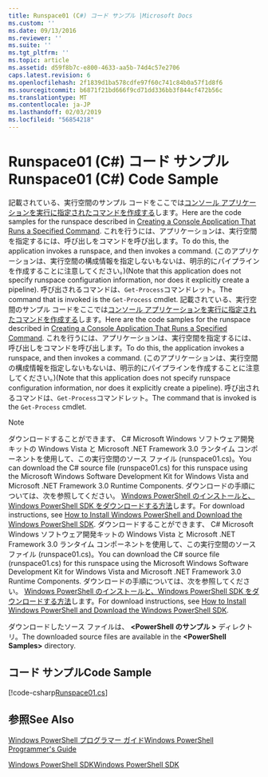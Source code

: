 ```yaml
---
title: Runspace01 (C#) コード サンプル |Microsoft Docs
ms.custom: ''
ms.date: 09/13/2016
ms.reviewer: ''
ms.suite: ''
ms.tgt_pltfrm: ''
ms.topic: article
ms.assetid: d59f8b7c-e800-4633-aa5b-74d4c57e2706
caps.latest.revision: 6
ms.openlocfilehash: 2f1839d1ba578cdfe97f60c741c84b0a57f1d8f6
ms.sourcegitcommit: b6871f21bd666f9cd71dd336bb3f844cf472b56c
ms.translationtype: MT
ms.contentlocale: ja-JP
ms.lasthandoff: 02/03/2019
ms.locfileid: "56854218"
---
```

# <a name="runspace01-c-code-sample"></a><span data-ttu-id="de9d7-102">Runspace01 (C#) コード サンプル</span><span class="sxs-lookup"><span data-stu-id="de9d7-102">Runspace01 (C#) Code Sample</span></span>

<span data-ttu-id="de9d7-103">記載されている、実行空間のサンプル コードをここでは[コンソール アプリケーションを実行に指定されたコマンドを作成する](http://msdn.microsoft.com/en-us/793a6570-a072-4799-840b-172f28ce620e)します。</span><span class="sxs-lookup"><span data-stu-id="de9d7-103">Here are the code samples for the runspace described in [Creating a Console Application That Runs a Specified Command](http://msdn.microsoft.com/en-us/793a6570-a072-4799-840b-172f28ce620e).</span></span> <span data-ttu-id="de9d7-104">これを行うには、アプリケーションは、実行空間を指定するには、呼び出しをコマンドを呼び出します。</span><span class="sxs-lookup"><span data-stu-id="de9d7-104">To do this, the application invokes a runspace, and then invokes a command.</span></span> <span data-ttu-id="de9d7-105">(このアプリケーションは、実行空間の構成情報を指定しないもないは、明示的にパイプラインを作成することに注意してください。)</span><span class="sxs-lookup"><span data-stu-id="de9d7-105">(Note that this application does not specify runspace configuration information, nor does it explicitly create a pipeline).</span></span> <span data-ttu-id="de9d7-106">呼び出されるコマンドは、`Get-Process`コマンドレット。</span><span class="sxs-lookup"><span data-stu-id="de9d7-106">The command that is invoked is the `Get-Process` cmdlet.</span></span>
<span data-ttu-id="de9d7-107">記載されている、実行空間のサンプル コードをここでは[コンソール アプリケーションを実行に指定されたコマンドを作成する](http://msdn.microsoft.com/en-us/793a6570-a072-4799-840b-172f28ce620e)します。</span><span class="sxs-lookup"><span data-stu-id="de9d7-107">Here are the code samples for the runspace described in [Creating a Console Application That Runs a Specified Command](http://msdn.microsoft.com/en-us/793a6570-a072-4799-840b-172f28ce620e).</span></span> <span data-ttu-id="de9d7-108">これを行うには、アプリケーションは、実行空間を指定するには、呼び出しをコマンドを呼び出します。</span><span class="sxs-lookup"><span data-stu-id="de9d7-108">To do this, the application invokes a runspace, and then invokes a command.</span></span> <span data-ttu-id="de9d7-109">(このアプリケーションは、実行空間の構成情報を指定しないもないは、明示的にパイプラインを作成することに注意してください。)</span><span class="sxs-lookup"><span data-stu-id="de9d7-109">(Note that this application does not specify runspace configuration information, nor does it explicitly create a pipeline).</span></span> <span data-ttu-id="de9d7-110">呼び出されるコマンドは、`Get-Process`コマンドレット。</span><span class="sxs-lookup"><span data-stu-id="de9d7-110">The command that is invoked is the `Get-Process` cmdlet.</span></span>

> [!NOTE]
> <span data-ttu-id="de9d7-111">ダウンロードすることができます、 C# Microsoft Windows ソフトウェア開発キットの Windows Vista と Microsoft .NET Framework 3.0 ランタイム コンポーネントを使用して、この実行空間のソース ファイル (runspace01.cs)。</span><span class="sxs-lookup"><span data-stu-id="de9d7-111">You can download the C# source file (runspace01.cs) for this runspace using the Microsoft Windows Software Development Kit for Windows Vista and Microsoft .NET Framework 3.0 Runtime Components.</span></span> <span data-ttu-id="de9d7-112">ダウンロードの手順については、次を参照してください。 [Windows PowerShell のインストールと、Windows PowerShell SDK をダウンロードする方法](/powershell/developer/installing-the-windows-powershell-sdk)します。</span><span class="sxs-lookup"><span data-stu-id="de9d7-112">For download instructions, see [How to Install Windows PowerShell and Download the Windows PowerShell SDK](/powershell/developer/installing-the-windows-powershell-sdk).</span></span>
> <span data-ttu-id="de9d7-113">ダウンロードすることができます、 C# Microsoft Windows ソフトウェア開発キットの Windows Vista と Microsoft .NET Framework 3.0 ランタイム コンポーネントを使用して、この実行空間のソース ファイル (runspace01.cs)。</span><span class="sxs-lookup"><span data-stu-id="de9d7-113">You can download the C# source file (runspace01.cs) for this runspace using the Microsoft Windows Software Development Kit for Windows Vista and Microsoft .NET Framework 3.0 Runtime Components.</span></span> <span data-ttu-id="de9d7-114">ダウンロードの手順については、次を参照してください。 [Windows PowerShell のインストールと、Windows PowerShell SDK をダウンロードする方法](/powershell/developer/installing-the-windows-powershell-sdk)します。</span><span class="sxs-lookup"><span data-stu-id="de9d7-114">For download instructions, see [How to Install Windows PowerShell and Download the Windows PowerShell SDK](/powershell/developer/installing-the-windows-powershell-sdk).</span></span>
>
> <span data-ttu-id="de9d7-115">ダウンロードしたソース ファイルは、  **\<PowerShell のサンプル >** ディレクトリ。</span><span class="sxs-lookup"><span data-stu-id="de9d7-115">The downloaded source files are available in the **\<PowerShell Samples>** directory.</span></span>

## <a name="code-sample"></a><span data-ttu-id="de9d7-116">コード サンプル</span><span class="sxs-lookup"><span data-stu-id="de9d7-116">Code Sample</span></span>

[!code-csharp[Runspace01.cs](../../powershell-sdk-samples/SDK-2.0/csharp/Runspace01/Runspace01.cs#L11-L62 "Runspace01.cs")]

## <a name="see-also"></a><span data-ttu-id="de9d7-117">参照</span><span class="sxs-lookup"><span data-stu-id="de9d7-117">See Also</span></span>

[<span data-ttu-id="de9d7-118">Windows PowerShell プログラマー ガイド</span><span class="sxs-lookup"><span data-stu-id="de9d7-118">Windows PowerShell Programmer's Guide</span></span>](./windows-powershell-programmer-s-guide.md)

[<span data-ttu-id="de9d7-119">Windows PowerShell SDK</span><span class="sxs-lookup"><span data-stu-id="de9d7-119">Windows PowerShell SDK</span></span>](../windows-powershell-reference.md)